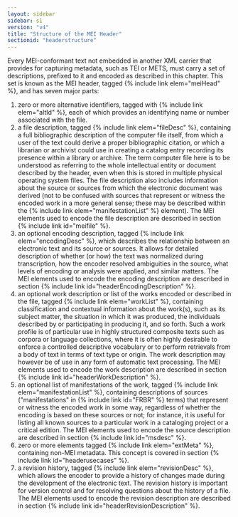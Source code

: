 ```yaml
---
layout: sidebar
sidebar: s1
version: "v4"
title: "Structure of the MEI Header"
sectionid: "headerstructure"
---
```


Every MEI-conformant text not embedded in another XML carrier that provides for capturing metadata, such as TEI or METS, must carry a set of descriptions, prefixed to it and encoded as described in this chapter. This set is known as the MEI header, tagged {% include link elem="meiHead" %}, and has seven major parts:

1. zero or more alternative identifiers, tagged with {% include link elem="altId" %}, each of which provides an identifying name or number associated with the file.
2. a file description, tagged {% include link elem="fileDesc" %}, containing a full bibliographic description of the computer file itself, from which a user of the text could derive a proper bibliographic citation, or which a librarian or archivist could use in creating a catalog entry recording its presence within a library or archive. The term computer file here is to be understood as referring to the whole intellectual entity or document described by the header, even when this is stored in multiple physical operating system files. The file description also includes information about the source or sources from which the electronic document was derived (not to be confused with sources that represent or witness the encoded work in a more general sense; these may be described within the {% include link elem="manifestationList" %} element).
The MEI elements used to encode the file description are described in section {% include link id="meifile" %}.
3. an optional encoding description, tagged {% include link elem="encodingDesc" %}, which describes the relationship between an electronic text and its source or sources. It allows for detailed description of whether (or how) the text was normalized during transcription, how the encoder resolved ambiguities in the source, what levels of encoding or analysis were applied, and similar matters.
The MEI elements used to encode the encoding description are described in section {% include link id="headerEncodingDescription" %}.
4. an optional work description or list of the works encoded or described in the file, tagged {% include link elem="workList" %}, containing classification and contextual information about the work(s), such as its subject matter, the situation in which it was produced, the individuals described by or participating in producing it, and so forth. Such a work profile is of particular use in highly structured composite texts such as corpora or language collections, where it is often highly desirable to enforce a controlled descriptive vocabulary or to perform retrievals from a body of text in terms of text type or origin. The work description may however be of use in any form of automatic text processing.
The MEI elements used to encode the work description are described in section {% include link id="headerWorkDescription" %}.
5. an optional list of manifestations of the work, tagged {% include link elem="manifestationList" %}, containing descriptions of sources ("manifestations" in {% include link id="FRBR" %} terms) that represent or witness the encoded work in some way, regardless of whether the encoding is based on these sources or not; for instance, it is useful for listing all known sources to a particular work in a cataloging project or a critical edition.
The MEI elements used to encode the source description are described in section {% include link id="msdesc" %}.
6. zero or more elements tagged {% include link elem="extMeta" %}, containing non-MEI metadata.
This concept is covered in section {% include link id="headerusecases" %}.
7. a revision history, tagged {% include link elem="revisionDesc" %}, which allows the encoder to provide a history of changes made during the development of the electronic text. The revision history is important for version control and for resolving questions about the history of a file. The MEI elements used to encode the revision description are described in section {% include link id="headerRevisionDescription" %}.
